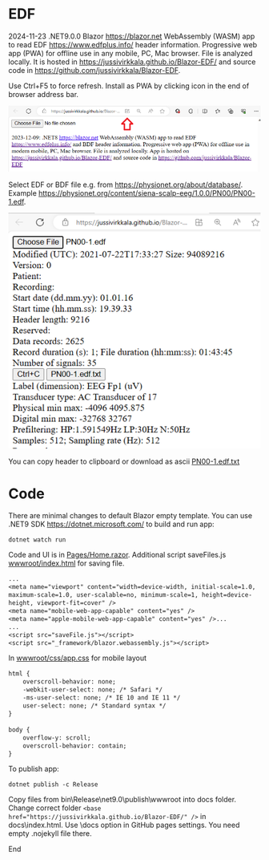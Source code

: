 # EDF

2024-11-23 .NET9.0.0 Blazor https://blazor.net  WebAssembly (WASM) app to read EDF https://www.edfplus.info/ header information. Progressive web app (PWA) for offline use in any mobile, PC, Mac browser. File is analyzed locally. It is hosted in https://jussivirkkala.github.io/Blazor-EDF/ and source code in https://github.com/jussivirkkala/Blazor-EDF. 

Use Ctrl+F5 to force refresh. Install as PWA by clicking icon in the end of browser address bar.

![EDF-1](EDF-0.png)

Select EDF or BDF file e.g. from https://physionet.org/about/database/. Example https://physionet.org/content/siena-scalp-eeg/1.0.0/PN00/PN00-1.edf.  

![EDF-2](EDF-1.png)

You can copy header to clipboard or download as ascii [PN00-1.edf.txt](PN00-1.edf.txt)

# Code

There are minimal changes to default Blazor empty template. You can use .NET9 SDK https://dotnet.microsoft.com/ to build and run app: 

```
dotnet watch run
```
Code and UI is in [Pages/Home.razor](Pages/Home.razor). Additional script saveFiles.js  [wwwroot/index.html](wwwroot/index.html) for saving file. 

```
...
<meta name="viewport" content="width=device-width, initial-scale=1.0, maximum-scale=1.0, user-scalable=no, minimum-scale=1, height=device-height, viewport-fit=cover" />
<meta name="mobile-web-app-capable" content="yes" />
<meta name="apple-mobile-web-app-capable" content="yes" />...
...
<script src="saveFile.js"></script>
<script src="_framework/blazor.webassembly.js"></script>
```
In [wwwroot/css/app.css](wwwroot/css/app.css) for mobile layout

```
html {
    overscroll-behavior: none;
    -webkit-user-select: none; /* Safari */
    -ms-user-select: none; /* IE 10 and IE 11 */
    user-select: none; /* Standard syntax */
}

body {
    overflow-y: scroll;
    overscroll-behavior: contain;
}
```

</style>


To publish app:

```
dotnet publish -c Release
```
Copy files from bin\Release\net9.0\publish\wwwroot into docs folder. Change correct folder 
```<base href="https://jussivirkkala.github.io/Blazor-EDF/" />``` in docs\index.html. Use \docs option in GitHub pages settings. You need empty .nojekyll file there.

End
